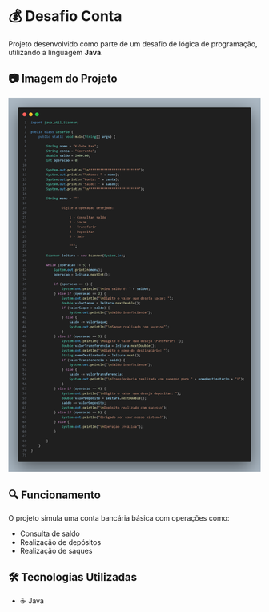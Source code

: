 # 💰 Desafio Conta

Projeto desenvolvido como parte de um desafio de lógica de programação, utilizando a linguagem **Java**.

## 📷 Imagem do Projeto

<img src="code.png" alt="foto do código">

## 🔍 Funcionamento

O projeto simula uma conta bancária básica com operações como:
- Consulta de saldo
- Realização de depósitos
- Realização de saques

## 🛠 Tecnologias Utilizadas
- ☕ Java

